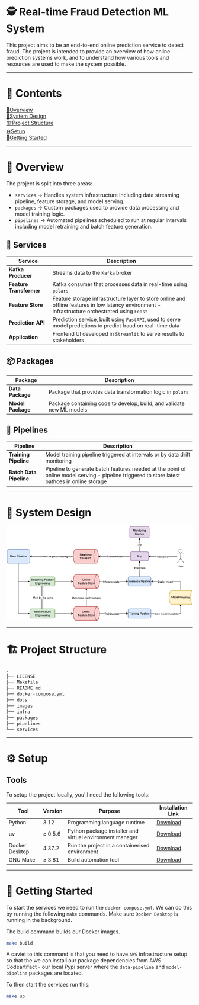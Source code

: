 # 🕵 Real-time Fraud Detection ML System

This project aims to be an end-to-end online prediction service to detect fraud.
The project is intended to provide an overview of how online prediction systems work, and to understand
how various tools and resources are used to make the system possible.

---

# 📑 Contents

[📑Overview](#overview) \
[🧩System Design](#system-design) \
[🏗Project Structure](#project-structure) \
[ ⚙️Setup](#setup) \
[🎯Getting Started](#getting-started)

---

# 📑 Overview

The project is split into three areas:

- `services` -> Handles system infrastructure including data streaming pipeline, feature storage, and model serving.
- `packages` -> Custom packages used to provide data processing and model training logic.
- `pipelines` -> Automated pipelines scheduled to run at regular intervals including model retraining and batch feature generation.

## 🧰 Services

| **Service**             | **Description**                                                                                                                                      |
| ------------------- | ------------------------------------------------------------------------------------------------------------------------------------------------ |
| **Kafka Producer**      | Streams data to the `Kafka` broker                                                                                                               |
| **Feature Transformer** | Kafka consumer that processes data in real-time using `polars`                                                                                   |
| **Feature Store**       | Feature storage infrastructure layer to store online and offline features in low latency environment - infrastructure orchestrated using `Feast` |
| **Prediction API**      | Prediction service, built using `FastAPI`, used to serve model predictions to predict fraud on real-time data                                    |
| **Application**         | Frontend UI developed in `Streamlit` to serve results to stakeholders                                                                            |

## 📦 Packages

| **Package**       | **Description**                                                           |
| ------------- | --------------------------------------------------------------------- |
| **Data Package**  | Package that provides data transformation logic in `polars`           |
| **Model Package** | Package containing code to develop, build, and validate new ML models |

## 🚀 Pipelines

| **Pipeline**            | **Description**                                                                                                                                    |
| ------------------- | ---------------------------------------------------------------------------------------------------------------------------------------------- |
| **Training Pipeline**   | Model training pipeline triggered at intervals or by data drift monitoring                                                                     |
| **Batch Data Pipeline** | Pipeline to generate batch features needed at the point of online model serving - pipeline triggered to store latest bathces in online storage |

---

# 🧩 System Design

![System Design](images/fraud-detection-ml-system.drawio.png)

---

# 🏗 Project Structure

```
.                                                                                                                            ├── LICENSE
├── Makefile                                                                                                                 ├── README.md
├── docker-compose.yml                                                                                                       ├── docs
├── images
├── infra
├── packages
├── pipelines
└── services
```
---

# ⚙️ Setup

## Tools

To setup the project locally, you'll need the following tools:

| **Tool**           | **Version** | **Purpose**                                                  | **Installation** Link                                   |
| -------------- | ------- | -------------------------------------------------------- | --------------------------------------------------- |
| Python         | 3.12    | Programming language runtime                             | [Download](https://www.python.org/downloads/)       |
| uv             | ≥ 0.5.6 | Python package installer and virtual environment manager | [Download](https://github.com/astral-sh/uv)         |
| Docker Desktop | 4.37.2  | Run the project in a containerised environment           | [Download](https://docs.docker.com/engine/install/) |
| GNU Make       | ≥ 3.81  | Build automation tool                                    | [Download](https://www.gnu.org/software/make/)      |

---

# 🎯 Getting Started

To start the services we need to run the `docker-compose.yml`. We can do this by running the following `make` commands.
Make sure `Docker Desktop` is running in the background.

The build command builds our Docker images.

```bash
make build
```

A caviet to this command is that you need to have `AWS` infrastructure setup so that the we can install our package
dependencies from AWS Codeartifact - our local Pypi server where the `data-pipeline` and `model-pipeline` packages
are located.

To then start the services run this:

```bash
make up
```
